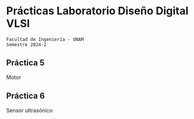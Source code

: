# Prácticas Laboratorio Diseño Digital VLSI

```
Facultad de Ingeniería - UNAM
Semestre 2024-2
```

## Práctica 5

Motor

## Práctica 6

Sensor ultrasónico